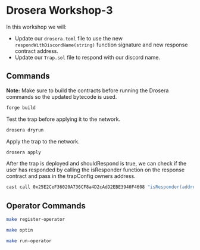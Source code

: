 # Drosera Workshop-3

In this workshop we will:

- Update our `drosera.toml` file to use the new `respondWithDiscordName(string)` function signature and new response contract address.
- Update our `Trap.sol` file to respond with our discord name.

## Commands

**Note:** Make sure to build the contracts before running the Drosera commands so the updated bytecode is used.

```bash
forge build
```

Test the trap before applying it to the network.

```bash
drosera dryrun
```

Apply the trap to the network.

```bash
drosera apply
```

After the trap is deployed and shouldRespond is true, we can check if the user has responded by calling the isResponder function on the response contract and pass in the trapConfig owners address.

```bash
cast call 0x25E2CeF36020A736CF8a4D2cAdD2EBE3940F4608 "isResponder(address)(bool)" <owner_address> --rpc-url https://0xrpc.io/hoodi
```

## Operator Commands

```bash
make register-operator
```

```bash
make optin
```

```bash
make run-operator
```
